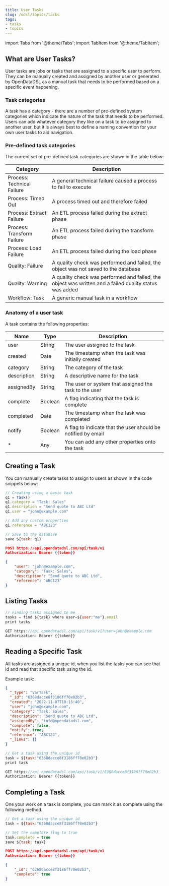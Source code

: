 ```yaml
---
title: User Tasks
slug: /odsl/topics/tasks
tags:
- tasks
- topics
---
```

import Tabs from '@theme/Tabs';
import TabItem from '@theme/TabItem';

## What are User Tasks?
User tasks are jobs or tasks that are assigned to a specific user to perform.
They can be manually created and assigned by another user or generated by OpenDataDSL as a manual task that needs to be performed based on a specific event happening.

### Task categories
A task has a category - there are a number of pre-defined system categories which indicate the nature of the task that needs to be performed.
Users can add whatever category they like on a task to be assigned to another user, but it is always best to define a naming convention for your own user tasks to aid navigation.

### Pre-defined task categories
The current set of pre-defined task categories are shown in the table below:

|Category|Description|
|-|-|
|Process: Technical Failure|A general technical failure caused a process to fail to execute|
|Process: Timed Out|A process timed out and therefore failed|
|Process: Extract Failure|An ETL process failed during the extract phase|
|Process: Transform Failure|An ETL process failed during the transform phase|
|Process: Load Failure|An ETL process failed during the load phase|
|Quality: Failure|A quality check was performed and failed, the object was not saved to the database|
|Quality: Warning|A quality check was performed and failed, the object was written and a failed quality status was added|
|Workflow: Task|A generic manual task in a workflow|

### Anatomy of a user task
A task contains the following properties:

|**Name**|**Type**|**Description**|
|-|-|-|
|user|String|The user assigned to the task|
|created|Date|The timestamp when the task was initially created|
|category|String|The category of the task|
|description|String|A descriptive name for the task|
|assignedBy|String|The user or system that assigned the task to the user|
|complete|Boolean|A flag indicating that the task is complete|
|completed|Date|The timestamp when the task was completed|
|notify|Boolean|A flag to indicate that the user should be notified by email|
|*|Any|You can add any other properties onto the task|

## Creating a Task
You can manually create tasks to assign to users as shown in the code snippets below:

<Tabs groupId="tool">
<TabItem value="odsl" label="OpenDataDSL" default>

```js
// Creating using a basic task
q1 = Task()
q1.category = "Task: Sales"
q1.description = "Send quote to ABC Ltd"
q1.user = "john@example.com"

// Add any custom properties
q1.reference = "ABC123"

// Save to the database
save ${task: q1}
```

</TabItem>
<TabItem value="rest" label="REST API">

```json
POST https://api.opendatadsl.com/api/task/v1
Authorization: Bearer {{token}}

{
    "user": "john@example.com",
    "category": "Task: Sales",
    "description": "Send quote to ABC Ltd",
    "reference": "ABC123"
}
```

</TabItem>
</Tabs>

## Listing Tasks

<Tabs groupId="tool">
<TabItem value="odsl" label="OpenDataDSL" default>

```js
// Finding tasks assigned to me
tasks = find ${task} where user=${user:"me"}.email
print tasks
```

</TabItem>
<TabItem value="rest" label="REST API">

```js
GET https://api.opendatadsl.com/api/task/v1?user=john@example.com
Authorization: Bearer {{token}}

```

</TabItem>
</Tabs>

## Reading a Specific Task
All tasks are assigned a unique id, when you list the tasks you can see that id and read that specific task using the id.

Example task:
```json
{
  "_type": "VarTask",
  "_id": "6368dacce8f3186ff70e02b3",
  "created": "2022-11-07T10:15:40",
  "user": "john@example.com",
  "category": "Task: Sales",
  "description": "Send quote to ABC Ltd",
  "assignedBy": "info@opendatadsl.com",
  "complete": false,
  "notify": true,
  "reference": "ABC123",
  "_links": {}
}
```

<Tabs groupId="tool">
<TabItem value="odsl" label="OpenDataDSL" default>

```js
// Get a task using the unique id
task = ${task:"6368dacce8f3186ff70e02b3"}
print task
```

</TabItem>
<TabItem value="rest" label="REST API">

```js
GET https://api.opendatadsl.com/api/task/v1/6368dacce8f3186ff70e02b3
Authorization: Bearer {{token}}

```

</TabItem>
</Tabs>


## Completing a Task
One your work on a task is complete, you can mark it as complete using the following method.

<Tabs groupId="tool">
<TabItem value="odsl" label="OpenDataDSL" default>

```js
// Get a task using the unique id
task = ${task:"6368dacce8f3186ff70e02b3"}

// Set the complete flag to true 
task.complete = true
save ${task: task}
```

</TabItem>
<TabItem value="rest" label="REST API">

```json
POST https://api.opendatadsl.com/api/task/v1
Authorization: Bearer {{token}}

{
    "_id": "6368dacce8f3186ff70e02b3",
    "complete": true
}
```

</TabItem>
</Tabs>
